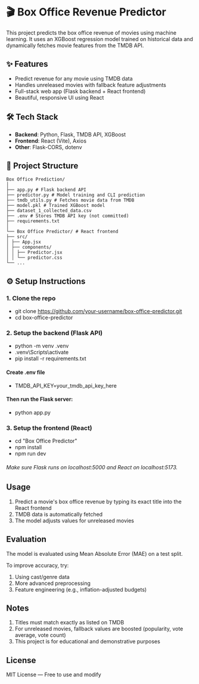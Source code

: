 # 🎬 Box Office Revenue Predictor

This project predicts the box office revenue of movies using machine learning. It uses an XGBoost regression model trained on historical data and dynamically fetches movie features from the TMDB API.

## ✨ Features

- Predict revenue for any movie using TMDB data
- Handles unreleased movies with fallback feature adjustments
- Full-stack web app (Flask backend + React frontend)
- Beautiful, responsive UI using React

## 🛠️ Tech Stack

- **Backend**: Python, Flask, TMDB API, XGBoost
- **Frontend**: React (Vite), Axios
- **Other**: Flask-CORS, dotenv

## 📁 Project Structure
```
Box Office Prediction/
│
├── app.py # Flask backend API
├── predictor.py # Model training and CLI prediction
├── tmdb_utils.py # Fetches movie data from TMDB
├── model.pkl # Trained XGBoost model
├── dataset_1_collected_data.csv
├── .env # Stores TMDB API key (not committed)
├── requirements.txt
│
└── Box Office Predictor/ # React frontend
├── src/
│ ├── App.jsx
│ ├── components/
│ │ ├── Predictor.jsx
│ │ └── predictor.css
└── ...
```

## ⚙️ Setup Instructions

### 1. Clone the repo

- git clone https://github.com/your-username/box-office-predictor.git
- cd box-office-predictor

### 2. Setup the backend (Flask API)

- python -m venv .venv
- .venv\\Scripts\\activate    
- pip install -r requirements.txt

#### Create .env file

- TMDB_API_KEY=your_tmdb_api_key_here

#### Then run the Flask server:

- python app.py

### 3. Setup the frontend (React)

- cd "Box Office Predictor"
- npm install
- npm run dev

###### Make sure Flask runs on localhost:5000 and React on localhost:5173.

##  Usage

1. Predict a movie's box office revenue by typing its exact title into the React frontend
2. TMDB data is automatically fetched
3. The model adjusts values for unreleased movies

## Evaluation
The model is evaluated using Mean Absolute Error (MAE) on a test split.

To improve accuracy, try:
1. Using cast/genre data
2. More advanced preprocessing
3. Feature engineering (e.g., inflation-adjusted budgets)

## Notes

1. Titles must match exactly as listed on TMDB
2. For unreleased movies, fallback values are boosted (popularity, vote average, vote count)
3. This project is for educational and demonstrative purposes

## License

MIT License — Free to use and modify